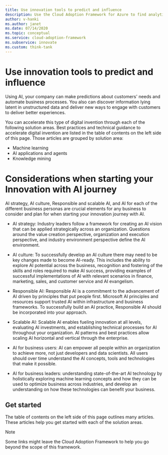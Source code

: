 ```yaml
---
title: Use innovation tools to predict and influence
description: Use the Cloud Adoption Framework for Azure to find analytics tools that help detect patterns, integrate predictions, and influence customer behavior.
author: v-hanki
ms.author: janet
ms.date: 07/14/2020
ms.topic: conceptual
ms.service: cloud-adoption-framework
ms.subservice: innovate
ms.custom: think-tank
---
```


# Use innovation tools to predict and influence

Using AI, your company can make predictions about customers' needs and automate business processes. You also can discover information lying latent in unstructured data and deliver new ways to engage with customers to deliver better experiences.

You can accelerate this type of digital invention through each of the following solution areas. Best practices and technical guidance to accelerate digital invention are listed in the table of contents on the left side of this page. Those articles are grouped by solution area:

- Machine learning
- AI applications and agents
- Knowledge mining

# Considerations when starting your Innovation with AI journey 

AI strategy, AI culture, Responsible and scalable AI, and AI for each of the different business personas are crucial elements for any business to consider and plan for when starting your innovation journey with AI.   

 - AI strategy: Industry leaders follow a framework for creating an AI vision that can be applied strategically across an organization. Questions around the value creation perspective, organization and execution perspective, and industry environment perspective define the AI environment. 

 - AI culture: To successfully develop an AI culture there may need to be key changes made to become AI-ready. This includes the ability to explore AI potential across the business, recognition and fostering of the skills and roles required to make AI success, providing examples of successful implementations of AI with relevant scenarios in finance, marketing, sales, and customer service and AI evangelism.  

 - Responsible AI: Responsible AI is a commitment to the advancement of AI driven by principles that put people first. Microsoft AI principles and resources support trusted AI within infrastructure and business frameworks. To successfully build an AI practice, Responsible AI should be incorporated into your approach.  

 - Scalable AI: Scalable AI enables fueling innovation at all levels, evaluating AI investments, and establishing technical processes for AI throughout your organization. AI patterns and best practices allow scaling AI horizontal and vertical through the enterprise. 

 - AI for business users: AI can empower all people within an organization to achieve more, not just developers and data scientists. All users should over time understand the AI concepts, tools and technologies that make it possible.  

 - AI for business leaders: understanding state-of-the-art AI technology by holistically exploring machine learning concepts and how they can be used to optimize business across industries, and develop an understanding on how these technologies can benefit your business. 
 
## Get started

The table of contents on the left side of this page outlines many articles. These articles help you get started with each of the solution areas.

> [!NOTE]
> Some links might leave the Cloud Adoption Framework to help you go beyond the scope of this framework.
